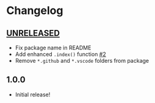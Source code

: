 # Changelog

[//]: # (>>   The order of list items should be: Critical/Fixes, New, Update, Remove, Underpinnings   <<)
[//]: # (>>   ## [UNRELEASED]https://github.com/roydukkey/sass-module-string/compare/v1.0.0...master   <<)

## [UNRELEASED](https://github.com/roydukkey/sass-module-string/compare/v1.0.0...master)

* Fix package name in README
* Add enhanced `.index()` function [#2](https://github.com/roydukkey/sass-module-string/issues/2)
* Remove `*.github` and `*.vscode` folders from package

## 1.0.0

* Initial release!
